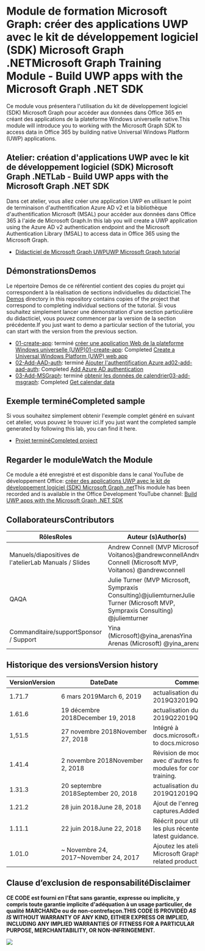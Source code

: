 # <a name="microsoft-graph-training-module---build-uwp-apps-with-the-microsoft-graph-net-sdk"></a><span data-ttu-id="dca59-101">Module de formation Microsoft Graph: créer des applications UWP avec le kit de développement logiciel (SDK) Microsoft Graph .NET</span><span class="sxs-lookup"><span data-stu-id="dca59-101">Microsoft Graph Training Module - Build UWP apps with the Microsoft Graph .NET SDK</span></span>

<span data-ttu-id="dca59-102">Ce module vous présentera l'utilisation du kit de développement logiciel (SDK) Microsoft Graph pour accéder aux données dans Office 365 en créant des applications de la plateforme Windows universelle native.</span><span class="sxs-lookup"><span data-stu-id="dca59-102">This module will introduce you to working with the Microsoft Graph SDK to access data in Office 365 by building native Universal Windows Platform (UWP) applications.</span></span>

## <a name="lab---build-uwp-apps-with-the-microsoft-graph-net-sdk"></a><span data-ttu-id="dca59-103">Atelier: création d'applications UWP avec le kit de développement logiciel (SDK) Microsoft Graph .NET</span><span class="sxs-lookup"><span data-stu-id="dca59-103">Lab - Build UWP apps with the Microsoft Graph .NET SDK</span></span>

<span data-ttu-id="dca59-104">Dans cet atelier, vous allez créer une application UWP en utilisant le point de terminaison d'authentification Azure AD v2 et la bibliothèque d'authentification Microsoft (MSAL) pour accéder aux données dans Office 365 à l'aide de Microsoft Graph.</span><span class="sxs-lookup"><span data-stu-id="dca59-104">In this lab you will create a UWP application using the Azure AD v2 authentication endpoint and the Microsoft Authentication Library (MSAL) to access data in Office 365 using the Microsoft Graph.</span></span>

- [<span data-ttu-id="dca59-105">Didacticiel de Microsoft Graph UWP</span><span class="sxs-lookup"><span data-stu-id="dca59-105">UWP Microsoft Graph tutorial</span></span>](https://docs.microsoft.com/graph/training/uwp-tutorial)

## <a name="demos"></a><span data-ttu-id="dca59-106">Démonstrations</span><span class="sxs-lookup"><span data-stu-id="dca59-106">Demos</span></span>

<span data-ttu-id="dca59-107">Le [](./Demos) répertoire Demos de ce référentiel contient des copies du projet qui correspondent à la réalisation de sections individuelles du didacticiel.</span><span class="sxs-lookup"><span data-stu-id="dca59-107">The [Demos](./Demos) directory in this repository contains copies of the project that correspond to completing individual sections of the tutorial.</span></span> <span data-ttu-id="dca59-108">Si vous souhaitez simplement lancer une démonstration d'une section particulière du didacticiel, vous pouvez commencer par la version de la section précédente.</span><span class="sxs-lookup"><span data-stu-id="dca59-108">If you just want to demo a particular section of the tutorial, you can start with the version from the previous section.</span></span>

- <span data-ttu-id="dca59-109">[01-create-app](Demos/01-create-app): terminé [créer une application Web de la plateforme Windows universelle (UWP)](https://docs.microsoft.com/graph/training/uwp-tutorial?tutorial-step=1)</span><span class="sxs-lookup"><span data-stu-id="dca59-109">[01-create-app](Demos/01-create-app): Completed [Create a Universal Windows Platform (UWP) web app](https://docs.microsoft.com/graph/training/uwp-tutorial?tutorial-step=1)</span></span>
- <span data-ttu-id="dca59-110">[02-Add-AAD-auth](Demos/02-add-aad-auth): terminé [Ajouter l'authentification Azure ad](https://docs.microsoft.com/graph/training/uwp-tutorial?tutorial-step=3)</span><span class="sxs-lookup"><span data-stu-id="dca59-110">[02-add-aad-auth](Demos/02-add-aad-auth): Completed [Add Azure AD authentication](https://docs.microsoft.com/graph/training/uwp-tutorial?tutorial-step=3)</span></span>
- <span data-ttu-id="dca59-111">[03-Add-MSGraph](Demos/03-add-msgraph): terminé [obtenir les données de calendrier](https://docs.microsoft.com/graph/training/uwp-tutorial?tutorial-step=4)</span><span class="sxs-lookup"><span data-stu-id="dca59-111">[03-add-msgraph](Demos/03-add-msgraph): Completed [Get calendar data](https://docs.microsoft.com/graph/training/uwp-tutorial?tutorial-step=4)</span></span>

## <a name="completed-sample"></a><span data-ttu-id="dca59-112">Exemple terminé</span><span class="sxs-lookup"><span data-stu-id="dca59-112">Completed sample</span></span>

<span data-ttu-id="dca59-113">Si vous souhaitez simplement obtenir l'exemple complet généré en suivant cet atelier, vous pouvez le trouver ici.</span><span class="sxs-lookup"><span data-stu-id="dca59-113">If you just want the completed sample generated by following this lab, you can find it here.</span></span>

- [<span data-ttu-id="dca59-114">Projet terminé</span><span class="sxs-lookup"><span data-stu-id="dca59-114">Completed project</span></span>](Demos/03-add-msgraph)

## <a name="watch-the-module"></a><span data-ttu-id="dca59-115">Regarder le module</span><span class="sxs-lookup"><span data-stu-id="dca59-115">Watch the Module</span></span>

<span data-ttu-id="dca59-116">Ce module a été enregistré et est disponible dans le canal YouTube de développement Office: [créer des applications UWP avec le kit de développement logiciel (SDK) Microsoft Graph .net](https://youtu.be/XNxBUmqcf6c)</span><span class="sxs-lookup"><span data-stu-id="dca59-116">This module has been recorded and is available in the Office Development YouTube channel: [Build UWP apps with the Microsoft Graph .NET SDK](https://youtu.be/XNxBUmqcf6c)</span></span>

## <a name="contributors"></a><span data-ttu-id="dca59-117">Collaborateurs</span><span class="sxs-lookup"><span data-stu-id="dca59-117">Contributors</span></span>

| <span data-ttu-id="dca59-118">Rôles</span><span class="sxs-lookup"><span data-stu-id="dca59-118">Roles</span></span>                | <span data-ttu-id="dca59-119">Auteur (s)</span><span class="sxs-lookup"><span data-stu-id="dca59-119">Author(s)</span></span>                                                        |
| -------------------- | ---------------------------------------------------------------- |
| <span data-ttu-id="dca59-120">Manuels/diapositives de l'atelier</span><span class="sxs-lookup"><span data-stu-id="dca59-120">Lab Manuals / Slides</span></span> | <span data-ttu-id="dca59-121">Andrew Connell (MVP Microsoft, Voitanos)@andrewconnell</span><span class="sxs-lookup"><span data-stu-id="dca59-121">Andrew Connell (Microsoft MVP, Voitanos) @andrewconnell</span></span>          |
| <span data-ttu-id="dca59-122">QA</span><span class="sxs-lookup"><span data-stu-id="dca59-122">QA</span></span>                   | <span data-ttu-id="dca59-123">Julie Turner (MVP Microsoft, Sympraxis Consulting)@juliemturner</span><span class="sxs-lookup"><span data-stu-id="dca59-123">Julie Turner (Microsoft MVP, Sympraxis Consulting) @juliemturner</span></span> |
| <span data-ttu-id="dca59-124">Commanditaire/support</span><span class="sxs-lookup"><span data-stu-id="dca59-124">Sponsor / Support</span></span>    | <span data-ttu-id="dca59-125">Yina (Microsoft)@yina_arenas</span><span class="sxs-lookup"><span data-stu-id="dca59-125">Yina Arenas (Microsoft) @yina_arenas</span></span>                             |

## <a name="version-history"></a><span data-ttu-id="dca59-126">Historique des versions</span><span class="sxs-lookup"><span data-stu-id="dca59-126">Version history</span></span>

| <span data-ttu-id="dca59-127">Version</span><span class="sxs-lookup"><span data-stu-id="dca59-127">Version</span></span> | <span data-ttu-id="dca59-128">Date</span><span class="sxs-lookup"><span data-stu-id="dca59-128">Date</span></span>               | <span data-ttu-id="dca59-129">Comments</span><span class="sxs-lookup"><span data-stu-id="dca59-129">Comments</span></span>                                             |
| ------- | ------------------ | ---------------------------------------------------- |
| <span data-ttu-id="dca59-130">1.7</span><span class="sxs-lookup"><span data-stu-id="dca59-130">1.7</span></span>     | <span data-ttu-id="dca59-131">6 mars 2019</span><span class="sxs-lookup"><span data-stu-id="dca59-131">March 6, 2019</span></span>      | <span data-ttu-id="dca59-132">actualisation du contenu 2019Q3</span><span class="sxs-lookup"><span data-stu-id="dca59-132">2019Q3 content refresh</span></span>                               |
| <span data-ttu-id="dca59-133">1.6</span><span class="sxs-lookup"><span data-stu-id="dca59-133">1.6</span></span>     | <span data-ttu-id="dca59-134">19 décembre 2018</span><span class="sxs-lookup"><span data-stu-id="dca59-134">December 19, 2018</span></span>  | <span data-ttu-id="dca59-135">actualisation du contenu 2019Q2</span><span class="sxs-lookup"><span data-stu-id="dca59-135">2019Q2 content refresh</span></span>                               |
| <span data-ttu-id="dca59-136">1,5</span><span class="sxs-lookup"><span data-stu-id="dca59-136">1.5</span></span>     | <span data-ttu-id="dca59-137">27 novembre 2018</span><span class="sxs-lookup"><span data-stu-id="dca59-137">November 27, 2018</span></span>  | <span data-ttu-id="dca59-138">Intégré à docs.microsoft.com/graph</span><span class="sxs-lookup"><span data-stu-id="dca59-138">Onboarded to docs.microsoft.com/graph</span></span>                |
| <span data-ttu-id="dca59-139">1.4</span><span class="sxs-lookup"><span data-stu-id="dca59-139">1.4</span></span>     | <span data-ttu-id="dca59-140">2 novembre 2018</span><span class="sxs-lookup"><span data-stu-id="dca59-140">November 2, 2018</span></span>   | <span data-ttu-id="dca59-141">Révision de modules de cohérence avec d'autres formations.</span><span class="sxs-lookup"><span data-stu-id="dca59-141">Revised modules for consistency with other training.</span></span> |
| <span data-ttu-id="dca59-142">1.3</span><span class="sxs-lookup"><span data-stu-id="dca59-142">1.3</span></span>     | <span data-ttu-id="dca59-143">20 septembre 2018</span><span class="sxs-lookup"><span data-stu-id="dca59-143">September 20, 2018</span></span> | <span data-ttu-id="dca59-144">actualisation du contenu 2019Q1</span><span class="sxs-lookup"><span data-stu-id="dca59-144">2019Q1 content refresh</span></span>                               |
| <span data-ttu-id="dca59-145">1.2</span><span class="sxs-lookup"><span data-stu-id="dca59-145">1.2</span></span>     | <span data-ttu-id="dca59-146">28 juin 2018</span><span class="sxs-lookup"><span data-stu-id="dca59-146">June 28, 2018</span></span>      | <span data-ttu-id="dca59-147">Ajout de l'enregistrement de captures.</span><span class="sxs-lookup"><span data-stu-id="dca59-147">Added screencast.</span></span>                                    |
| <span data-ttu-id="dca59-148">1.1</span><span class="sxs-lookup"><span data-stu-id="dca59-148">1.1</span></span>     | <span data-ttu-id="dca59-149">22 juin 2018</span><span class="sxs-lookup"><span data-stu-id="dca59-149">June 22, 2018</span></span>      | <span data-ttu-id="dca59-150">Réécrit pour utiliser les instructions les plus récentes.</span><span class="sxs-lookup"><span data-stu-id="dca59-150">Rewritten to use latest guidance.</span></span>                    |
| <span data-ttu-id="dca59-151">1.0</span><span class="sxs-lookup"><span data-stu-id="dca59-151">1.0</span></span>     | <span data-ttu-id="dca59-152">~ Novembre 24, 2017</span><span class="sxs-lookup"><span data-stu-id="dca59-152">~November 24, 2017</span></span> | <span data-ttu-id="dca59-153">Ajoutez les ateliers produits liés à Microsoft Graph.</span><span class="sxs-lookup"><span data-stu-id="dca59-153">Add Microsoft Graph related product breakouts.</span></span>       |

## <a name="disclaimer"></a><span data-ttu-id="dca59-154">Clause d’exclusion de responsabilité</span><span class="sxs-lookup"><span data-stu-id="dca59-154">Disclaimer</span></span>

**<span data-ttu-id="dca59-155">CE CODE est fourni _en_ l'État sans garantie, expresse ou implicite, y compris toute garantie implicite d'adéquation à un usage particulier, de qualité MARCHANDe ou de non-contrefaçon.</span><span class="sxs-lookup"><span data-stu-id="dca59-155">THIS CODE IS PROVIDED _AS IS_ WITHOUT WARRANTY OF ANY KIND, EITHER EXPRESS OR IMPLIED, INCLUDING ANY IMPLIED WARRANTIES OF FITNESS FOR A PARTICULAR PURPOSE, MERCHANTABILITY, OR NON-INFRINGEMENT.</span></span>**

<!-- markdownlint-disable MD033 -->
<img src="https://telemetry.sharepointpnp.com/msgraph-training-uwp" />
